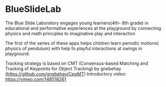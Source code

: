 # BlueSlideLab

The Blue Slide Laboratory engages young learners(4th- 8th grade) in educational and performative experiences at the playground by connecting physics and math principles to imaginative play and interaction 

The first of the series of these apps helps children learn periodic motions( physics of pendulum) with help fo playful interactions at swings in playground. 

Tracking strategy is based on CMT (Consensus-based Matching and Tracking of Keypoints for Object Tracking) by gnebehay (https://github.com/gnebehay/CppMT) 
Introductory video: https://vimeo.com/148518261

